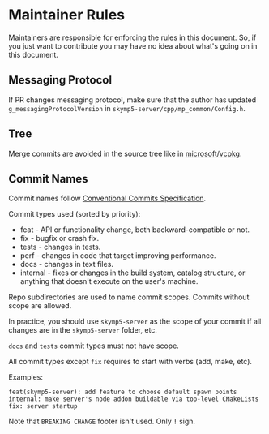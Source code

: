 # Maintainer Rules

Maintainers are responsible for enforcing the rules in this document. So, if you just want to contribute you may have no idea about what's going on in this document.

## Messaging Protocol

If PR changes messaging protocol, make sure that the author has updated `g_messagingProtocolVersion` in `skymp5-server/cpp/mp_common/Config.h`.

## Tree

Merge commits are avoided in the source tree like in [microsoft/vcpkg](https://github.com/microsoft/vcpkg).

## Commit Names

Commit names follow [Conventional Commits Specification](https://www.conventionalcommits.org/en/v1.0.0/).

Commit types used (sorted by priority):
* feat - API or functionality change, both backward-compatible or not.
* fix - bugfix or crash fix.
* tests - changes in tests.
* perf - changes in code that target improving performance.
* docs - changes in text files.
* internal - fixes or changes in the build system, catalog structure, or anything that doesn't execute on the user's machine.

Repo subdirectories are used to name commit scopes. Commits without scope are allowed.

In practice, you should use `skymp5-server` as the scope of your commit if all changes are in the `skymp5-server` folder, etc.

`docs` and `tests` commit types must not have scope.

All commit types except `fix` requires to start with verbs (add, make, etc).

Examples:
```
feat(skymp5-server): add feature to choose default spawn points
internal: make server's node addon buildable via top-level CMakeLists
fix: server startup
```

Note that `BREAKING CHANGE` footer isn't used. Only `!` sign.
